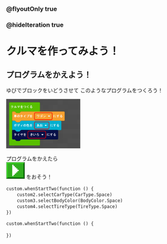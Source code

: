 ### @flyoutOnly true
### @hideIteration true

# クルマを作ってみよう！

## プログラムをかえよう！

ゆびでブロックをいどうさせて
このようなプログラムをつくろう！

  
<img src="https://github.com/techkids-camp/CarDealerMakeCode/blob/master/image/car2.png?raw=true" width="200">
  
プログラムをかえたら  
<img src="https://github.com/techkids-camp/CarDealerMakeCode/blob/master/image/playbutton.png?raw=true" width="50">
をおそう！

```ghost
custom.whenStartTwo(function () {
    custom2.selectCarType(CarType.Space)
    custom3.selectBodyColor(BodyColor.Space)
    custom4.selectTireType(TireType.Space)
})
```

```template
custom.whenStartTwo(function () {

})
```
